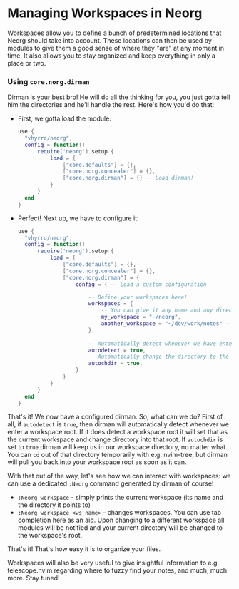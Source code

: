 # Managing Workspaces in Neorg

Workspaces allow you to define a bunch of predetermined locations that Neorg should take into account.
These locations can then be used by modules to give them a good sense of where they "are" at any moment in time.
It also allows you to stay organized and keep everything in only a place or two.

### Using `core.norg.dirman`
Dirman is your best bro! He will do all the thinking for you, you just gotta tell him the directories and he'll handle the rest.
Here's how you'd do that:

- First, we gotta load the module:
  ```lua
  use {
    "vhyrro/neorg",
    config = function()
        require('neorg').setup {
            load = {
                ["core.defaults"] = {},
                ["core.norg.concealer"] = {},
                ["core.norg.dirman"] = {} -- Load dirman!
            }
        }
    end
  }
  ```
- Perfect! Next up, we have to configure it:


  ```lua
  use {
    "vhyrro/neorg",
    config = function()
        require('neorg').setup {
            load = {
                ["core.defaults"] = {},
                ["core.norg.concealer"] = {},
                ["core.norg.dirman"] = {
                    config = { -- Load a custom configuration

                        -- Define your workspaces here!
                        workspaces = {
                            -- You can give it any name and any directory, get creative!
                            my_workspace = "~/neorg",
                            another_workspace = "~/dev/work/notes" -- Or wherever you want
                        },
                         
                        -- Automatically detect whenever we have entered a subdirectory of a workspace
                        autodetect = true,
                        -- Automatically change the directory to the root of the workspace every time 
                        autochdir = true,
                    }
                }
            }
        }
    end
  }
  ```

That's it! We now have a configured dirman. So, what can we do? First of all, if `autodetect` is `true`, then
dirman will automatically detect whenever we enter a workspace root. If it does detect a workspace root it will set
that as the current workspace and change directory into that root. If `autochdir` is set to `true` dirman will keep us in
our workspace directory, no matter what. You can `cd` out of that directory temporarily with e.g. nvim-tree, but
dirman will pull you back into your workspace root as soon as it can.

With that out of the way, let's see how we can interact with workspaces: we can use a dedicated `:Neorg` command
generated by dirman of course!
- `:Neorg workspace` - simply prints the current workspace (its name and the directory it points to)
- `:Neorg workspace <ws_name>` - changes workspaces. You can use tab completion here as an aid. Upon changing to a different
  workspace all modules will be notified and your current directory will be changed to the workspace's root.

That's it! That's how easy it is to organize your files.

Workspaces will also be very useful to give insightful information to e.g. telescope.nvim regarding where to fuzzy find your notes,
and much, much more. Stay tuned!
